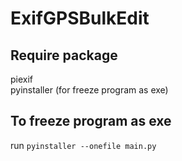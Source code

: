 # ExifGPSBulkEdit

## Require package
piexif  
pyinstaller (for freeze program as exe)  

## To freeze program as exe
run `pyinstaller --onefile main.py`